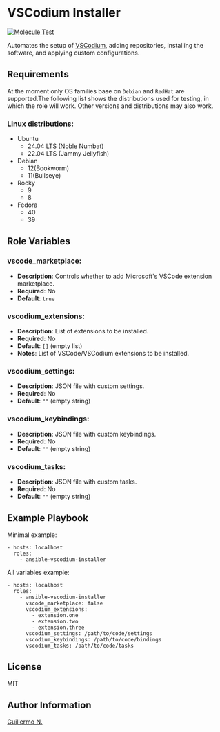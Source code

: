VSCodium Installer
=========

[![Molecule Test](https://github.com/Guillermo-N/ansible-role-vscodium/actions/workflows/CI.yml/badge.svg)](https://github.com/Guillermo-N/ansible-role-vscodium/actions/workflows/CI.yml)

Automates the setup of [VSCodium](https://vscodium.com/), adding repositories, installing the software, and applying custom configurations.

Requirements
------------

At the moment only OS families base on `Debian` and `RedHat` are supported.The following list shows the distributions used for testing, in which the role will work. Other versions and distributions may also work.

### Linux distributions:
- Ubuntu
  - 24.04 LTS (Noble Numbat)
  - 22.04 LTS (Jammy Jellyfish)
- Debian
  - 12(Bookworm)
  - 11(Bullseye)
- Rocky
  - 9
  - 8
- Fedora
  - 40
  - 39


Role Variables
--------------

### vscode_marketplace:
- **Description**: Controls whether to add Microsoft's VSCode extension marketplace.
- **Required**: No
- **Default**: `true`

### vscodium_extensions:
- **Description**: List of extensions to be installed.
- **Required**: No
- **Default**: `[]` (empty list)
- **Notes**: List of VSCode/VSCodium extensions to be installed.

### vscodium_settings:
- **Description**: JSON file with custom settings.
- **Required**: No
- **Default**: `""` (empty string)

### vscodium_keybindings:
- **Description**: JSON file with custom keybindings.
- **Required**: No
- **Default**: `""` (empty string)

### vscodium_tasks:
- **Description**: JSON file with custom tasks.
- **Required**: No
- **Default**: `""` (empty string)


Example Playbook
----------------
Minimal example:

    - hosts: localhost
      roles:
        - ansible-vscodium-installer

All variables example:

    - hosts: localhost
      roles:
        - ansible-vscodium-installer
          vscode_marketplace: false
          vscodium_extensions:
            - extension.one
            - extension.two
            - extension.three
          vscodium_settings: /path/to/code/settings
          vscodium_keybindings: /path/to/code/bindings
          vscodium_tasks: /path/to/code/tasks

License
-------

MIT

Author Information
------------------

[Guillermo N.](https://github.com/guillermodotn)
